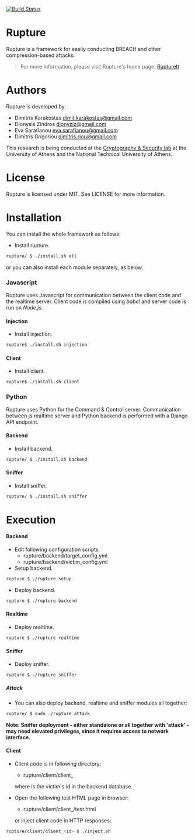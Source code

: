 [![Build
Status](https://travis-ci.org/dionyziz/rupture.svg?branch=develop)](https://travis-ci.org/dionyziz/rupture)

Rupture
=======
Rupture is a framework for easily conducting BREACH and other compression-based
attacks.

> For more information, please visit Rupture's home page: [RuptureIt](https://ruptureit.com)

Authors
=======
Rupture is developed by:

* Dimitris Karakostas <dimit.karakostas@gmail.com>
* Dionysis Zindros <dionyziz@gmail.com>
* Eva Sarafianou <eva.sarafianou@gmail.com>
* Dimitris Grigoriou <dimitris.riou@gmail.com>

This research is being conducted at the [Cryptography & Security
lab](http://crypto.di.uoa.gr/) at the University of Athens and the National
Technical University of Athens.

License
=======
Rupture is licensed under MIT. See LICENSE for more information.

Installation
============

You can install the whole framework as follows:

 - Install rupture.
```sh
rupture/ $ ./install.sh all
```

or you can also install each module separately, as below.

### Javascript

Rupture uses Javascript for communication between the client code and the realtime server. Client code is compiled using *babel* and server code is run on *Node.js*.

#### Injection
 - Install injection.
```sh
rupture$ ./install.sh injection
```

#### Client
 - Install client.
```sh
rupture$ ./install.sh client
```

### Python

Rupture uses Python for the Command & Control server. Communication between js realtime server and Python backend is performed with a Django API endpoint.

#### Backend
 - Install backend.
```sh
rupture/ $ ./install.sh backend
```

#### Sniffer
 - Install sniffer.
```sh
rupture/ $ ./install.sh sniffer
```

Execution
=========

#### Backend
 - Edit following configuration scripts:
    - rupture/backend/target_config.yml
    - rupture/backend/victim_config.yml
 - Setup backend.
```sh
rupture $ ./rupture setup
```
 - Deploy backend.
```sh
rupture $ ./rupture backend
```

#### Realtime
 - Deploy realtime.
```sh
rupture $ ./rupture realtime
```

#### Sniffer
 - Deploy sniffer.
```sh
rupture $ ./rupture sniffer
```

##### Attack
 - You can also deploy backend, realtime and sniffer modules all together:
```sh
rupture/ $ sudo ./rupture attack
```

**Note: Sniffer deployment - either standalone or all together with 'attack' - may need elevated privileges, since it requires access to network interface.**

#### Client
 - Client code is in following directory:
    - rupture/client/client_<id>

   where <id> is the victim's id in the backend database.
 - Open the following test HTML page in browser:
    - rupture/client/client_<id>/test.html

   or inject client code in HTTP responses:
```sh
rupture/client/client_<id> $ ./inject.sh
```
